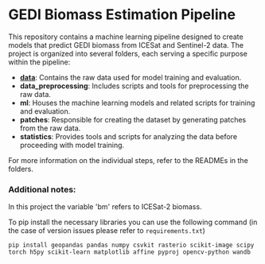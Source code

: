 # GEDI Biomass Estimation Pipeline

This repository contains a machine learning pipeline designed to create models that predict GEDI biomass from ICESat and Sentinel-2 data. The project is organized into several folders, each serving a specific purpose within the pipeline:

- [**data**](data): Contains the raw data used for model training and evaluation.
- **data_preprocessing**: Includes scripts and tools for preprocessing the raw data.
- **ml**: Houses the machine learning models and related scripts for training and evaluation.
- **patches**: Responsible for creating the dataset by generating patches from the raw data.
- **statistics**: Provides tools and scripts for analyzing the data before proceeding with model training.

For more information on the individual steps, refer to the READMEs in the folders.

### Additional notes:
In this project the variable 'bm' refers to ICESat-2 biomass.

To pip install the necessary libraries you can use the following command (in the case of version issues please refer to `requirements.txt`)

```
pip install geopandas pandas numpy csvkit rasterio scikit-image scipy torch h5py scikit-learn matplotlib affine pyproj opencv-python wandb
```
